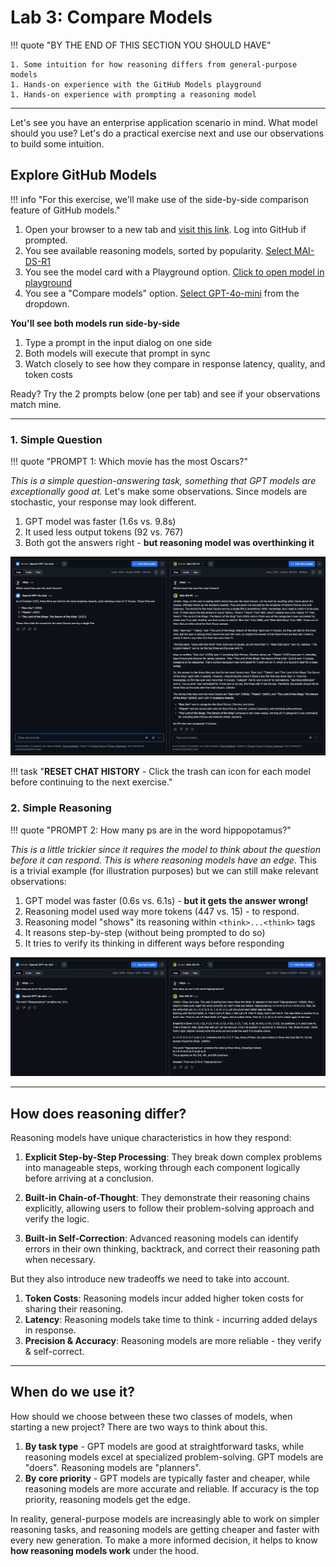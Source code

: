 # Lab 3: Compare Models

!!! quote "BY THE END OF THIS SECTION YOU SHOULD HAVE"

    1. Some intuition for how reasoning differs from general-purpose models
    1. Hands-on experience with the GitHub Models playground
    1. Hands-on experience with prompting a reasoning model

---

Let's see you have an enterprise application scenario in mind. What model should you use? Let's do a practical exercise next and use our observations to build some intuition.

## Explore GitHub Models

!!! info "For this exercise, we'll make use of the side-by-side comparison feature of GitHub models."

1. Open your browser to a new tab and [visit this link](https://github.com/marketplace?query=sort%3Apopularity&category=reasoning&task=chat-completion&type=models). Log into GitHub if prompted.
1. You see available reasoning models, sorted by popularity. [Select MAI-DS-R1](https://github.com/marketplace/models/azureml/MAI-DS-R1)
1. You see the model card with a Playground option. [Click to open model in playground](https://github.com/marketplace/models/azureml/MAI-DS-R1/playground)
1. You see a "Compare models" option. [Select GPT-4o-mini](https://github.com/marketplace/models/azureml/MAI-DS-R1/playground?compare_to=gpt-4o-mini) from the dropdown.

**You'll see both models run side-by-side**

1. Type a prompt in the input dialog on one side
1. Both models will execute that prompt in sync
1. Watch closely to see how they compare in response latency, quality, and token costs

Ready? Try the 2 prompts below (one per tab) and see if your observations match mine.

---

### 1. Simple Question

!!! quote "PROMPT 1: Which movie has the most Oscars?"

_This is a simple question-answering task, something that GPT models are exceptionally good at._ Let's make some observations. Since models are stochastic, your response may look different.

1. GPT model was faster (1.6s vs. 9.8s)
1. It used less output tokens (92 vs. 767)
1. Both got the answers right - **but reasoning model was overthinking it**

![QA](./../assets/01-intro-github-qa.png)

!!! task "**RESET CHAT HISTORY** - Click the trash can icon for each model before continuing to the next exercise."

### 2. Simple Reasoning

!!! quote "PROMPT 2: How many ps are in the word hippopotamus?"

_This is a little trickier since it requires the model to think about the question before it can respond. This is where reasoning models have an edge_. This is a trivial example (for illustration purposes) but we can still make relevant observations:

1. GPT model was faster (0.6s vs. 6.1s) - **but it gets the answer wrong!**
1. Reasoning model used way more tokens (447 vs. 15) - to respond.
1. Reasoning model "shows" its reasoning within `<think>...<think>` tags
1. It reasons step-by-step (without being prompted to do so)
1. It tries to verify its thinking in different ways before responding


![Think](./../assets/01-intro-github-reason.png)


---

## How does reasoning differ?

Reasoning models have unique characteristics in how they respond:

1. **Explicit Step-by-Step Processing**: They break down complex problems into manageable steps, working through each component logically before arriving at a conclusion.

2. **Built-in Chain-of-Thought**: They demonstrate their reasoning chains explicitly, allowing users to follow their problem-solving approach and verify the logic.

3. **Built-in Self-Correction**: Advanced reasoning models can identify errors in their own thinking, backtrack, and correct their reasoning path when necessary.

But they also introduce new tradeoffs we need to take into account.

1. **Token Costs**: Reasoning models incur added higher token costs for sharing their reasoning.
1. **Latency**: Reasoning models take time to think - incurring added delays in response.
1. **Precision & Accuracy**: Reasoning models are more reliable - they verify & self-correct.

---

## When do we use it?

How should we choose between these two classes of models, when starting a new project? There are two ways to think about this.

1. **By task type** - GPT models are good at straightforward tasks, while reasoning models excel at specialized problem-solving. GPT models are "doers". Reasoning models are "planners".
1. **By core priority** - GPT models are typically faster and cheaper, while reasoning models are more accurate and reliable. If accuracy is the top priority, reasoning models get the edge. 

In reality, general-purpose models are increasingly able to work on simpler reasoning tasks, and reasoning models are getting cheaper and faster with every new generation. To make a more informed decision, it helps to know **how reasoning models work** under the hood.